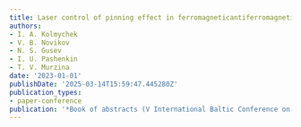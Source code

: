 ```yaml
---
title: Laser control of pinning effect in ferromagneticantiferromagnetic nanofilms
authors:
- I. A. Kolmychek
- V. B. Novikov
- N. S. Gusev
- I. U. Pashenkin
- T. V. Murzina
date: '2023-01-01'
publishDate: '2025-03-14T15:59:47.445280Z'
publication_types:
- paper-conference
publication: '*Book of abstracts (V International Baltic Conference on Magnetism 2023)*'
---
```

